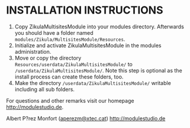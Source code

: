 # INSTALLATION INSTRUCTIONS

1. Copy ZikulaMultisitesModule into your modules directory. Afterwards you should have a folder named `modules/Zikula/MultisitesModule/Resources`.
2. Initialize and activate ZikulaMultisitesModule in the modules administration.
3. Move or copy the directory `Resources/userdata/ZikulaMultisitesModule/` to `/userdata/ZikulaMultisitesModule/`.
   Note this step is optional as the install process can create these folders, too.
4. Make the directory `/userdata/ZikulaMultisitesModule/` writable including all sub folders.

For questions and other remarks visit our homepage http://modulestudio.de.

Albert P?rez Monfort (aperezm@xtec.cat)
http://modulestudio.de
